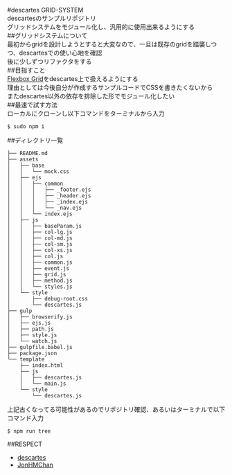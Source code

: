 #descartes GRID-SYSTEM  
descartesのサンプルリポジトリ  
グリッドシステムをモジュール化し、汎用的に使用出来るようにする  
##グリッドシステムについて  
最初からgridを設計しようとすると大変なので、一旦は既存のgridを踏襲しつつ、descartesでの使い心地を確認  
後に少しずつリファクタをする  
##目指すこと  
[Flexbox Grid](http://flexboxgrid.com/)をdescartes上で扱えるようにする  
理由としては今後自分が作成するサンプルコードでCSSを書きたくないから  
またdescartes以外の依存を排除した形でモジュール化したい  
##最速で試す方法  
ローカルにクローンし以下コマンドをターミナルから入力  
```
$ sudo npm i
```  
##ディレクトリ一覧  
```
├── README.md
├── assets
│   ├── base
│   │   └── mock.css
│   ├── ejs
│   │   ├── common
│   │   │   ├── _footer.ejs
│   │   │   ├── _header.ejs
│   │   │   ├── _index.ejs
│   │   │   └── _nav.ejs
│   │   └── index.ejs
│   ├── js
│   │   ├── baseParam.js
│   │   ├── col-lg.js
│   │   ├── col-md.js
│   │   ├── col-sm.js
│   │   ├── col-xs.js
│   │   ├── col.js
│   │   ├── common.js
│   │   ├── event.js
│   │   ├── grid.js
│   │   ├── method.js
│   │   └── styles.js
│   └── style
│       ├── debug-root.css
│       └── descartes.js
├── gulp
│   ├── browserify.js
│   ├── ejs.js
│   ├── path.js
│   ├── style.js
│   └── watch.js
├── gulpfile.babel.js
├── package.json
└── template
    ├── index.html
    ├── js
    │   ├── descartes.js
    │   └── main.js
    └── style
        └── descartes.js
```  
上記古くなってる可能性があるのでリポジトリ確認、あるいはターミナルで以下コマンド入力  
```
$ npm run tree
```

##RESPECT
- [descartes](https://github.com/JonHMChan/descartes)  
- [JonHMChan](https://github.com/JonHMChan)
